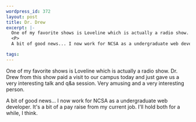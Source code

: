 ```yaml
--- 
wordpress_id: 372
layout: post
title: Dr. Drew
excerpt: |-
  One of my favorite shows is Loveline which is actually a radio show.  Dr. Drew from this show paid a visit to our campus today and just gave us a very interesting talk and q&a session.  Very amusing and a very interesting person.
  <P>
  A bit of good news... I now work for NCSA as a undergraduate web developer.  It's a bit of a pay raise from my current job.  I'll hold both for a while, I think.

tags: 
---
```


One of my favorite shows is Loveline which is actually a radio show.  Dr. Drew from this show paid a visit to our campus today and just gave us a very interesting talk and q&a session.  Very amusing and a very interesting person.
<P>
A bit of good news... I now work for NCSA as a undergraduate web developer.  It's a bit of a pay raise from my current job.  I'll hold both for a while, I think.
